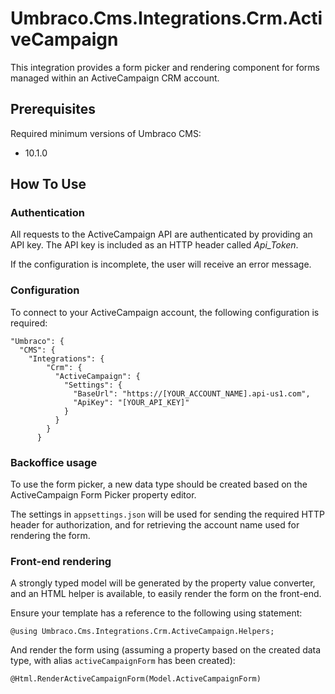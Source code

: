 # Umbraco.Cms.Integrations.Crm.ActiveCampaign

This integration provides a form picker and rendering component for forms managed within an ActiveCampaign CRM account.

## Prerequisites

Required minimum versions of Umbraco CMS: 
- 10.1.0

## How To Use

### Authentication

All requests to the ActiveCampaign API are authenticated by providing
an API key. The API key is included as an HTTP header called _Api_Token_.

If the configuration is incomplete, the user will receive an error message.

### Configuration

To connect to your ActiveCampaign account, the following configuration is required:
```
"Umbraco": {
  "CMS": {
    "Integrations": {
        "Crm": {
          "ActiveCampaign": {
            "Settings": {
              "BaseUrl": "https://[YOUR_ACCOUNT_NAME].api-us1.com",
              "ApiKey": "[YOUR_API_KEY]"
            }
          }
        }
      }
```

### Backoffice usage

To use the form picker, a new data type should be created based on the ActiveCampaign Form Picker property editor.

The settings in `appsettings.json` will be used for sending the required HTTP header for authorization, and for retrieving the account name used for rendering the form.

### Front-end rendering

A strongly typed model will be generated by the property value converter, and an HTML helper is available, to easily render the form on the front-end.

Ensure your template has a reference to the following using statement:

```
@using Umbraco.Cms.Integrations.Crm.ActiveCampaign.Helpers;
```

And render the form using (assuming a property based on the created data type, with alias `activeCampaignForm` has been created):

```
@Html.RenderActiveCampaignForm(Model.ActiveCampaignForm)
```
